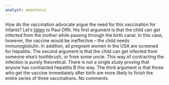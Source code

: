 ```yaml
---
analyst: amantonio
---
```


How do the vaccination advocate argue the need for this vaccination for infants? Let’s [listen](https://www.youtube.com/watch?v=hypTVwUo_IY) to Paul Offit.
His first argument is that the child can get infected from the mother while passing through the birth canal. In this case, however, the vaccine would be ineffective – the child needs immunoglobulin. In addition, all pregnant women in the USA are screened for hepatitis.
The second argument is that the child can get infected from someone else’s toothbrush, or from some uncle. This way of contracting the infection is purely theoretical. There is not a single study proving that anyone has contracted hepatitis B this way.
The third argument is that those who get the vaccine immediately after birth are more likely to finish the entire series of three vaccinations. No comments.
